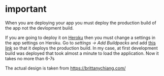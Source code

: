 # important

When you are deploying your app you must deploy the production build of the app not the devlopment build.

If you are going to deploy it on <a href="https://www.heroku.com/home" target="blank">Heroku</a> then you must change a settings in the app settings on Heroku. Go to <i>settings -> Add Buildpacks</i> and add <a href="https://github.com/mars/create-react-app-buildpack" target="blank">this link</a> so that it deploys the production build. In my case, at first development build was deployed that took almost a minute to load the application. Now it takes no more than 6-7s

The actual design is taken from <https://brittanychiang.com/>
